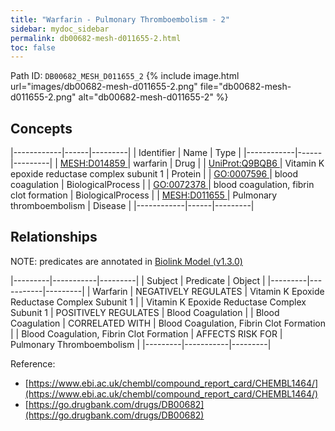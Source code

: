 ```yaml
---
title: "Warfarin - Pulmonary Thromboembolism - 2"
sidebar: mydoc_sidebar
permalink: db00682-mesh-d011655-2.html
toc: false 
---
```



Path ID: `DB00682_MESH_D011655_2`
{% include image.html url="images/db00682-mesh-d011655-2.png" file="db00682-mesh-d011655-2.png" alt="db00682-mesh-d011655-2" %}

## Concepts

|------------|------|---------|
| Identifier | Name | Type    |
|------------|------|---------|
| <a href="https://identifiers.org/MESH:D014859">MESH:D014859 </a> | warfarin | Drug |
| <a href="https://identifiers.org/UniProt:Q9BQB6">UniProt:Q9BQB6 </a> | Vitamin K epoxide reductase complex subunit 1 | Protein |
| <a href="https://identifiers.org/GO:0007596">GO:0007596 </a> | blood coagulation | BiologicalProcess |
| <a href="https://identifiers.org/GO:0072378">GO:0072378 </a> | blood coagulation, fibrin clot formation | BiologicalProcess |
| <a href="https://identifiers.org/MESH:D011655">MESH:D011655 </a> | Pulmonary thromboembolism | Disease |
|------------|------|---------|

## Relationships


NOTE: predicates are annotated in <a href="https://github.com/biolink/biolink-model/releases/tag/v1.3.0">Biolink Model (v1.3.0)</a>

|---------|-----------|---------|
| Subject | Predicate | Object  |
|---------|-----------|---------|
| Warfarin | NEGATIVELY REGULATES | Vitamin K Epoxide Reductase Complex Subunit 1 |
| Vitamin K Epoxide Reductase Complex Subunit 1 | POSITIVELY REGULATES | Blood Coagulation |
| Blood Coagulation | CORRELATED WITH | Blood Coagulation, Fibrin Clot Formation |
| Blood Coagulation, Fibrin Clot Formation | AFFECTS RISK FOR | Pulmonary Thromboembolism |
|---------|-----------|---------|

Reference: 
  - [https://www.ebi.ac.uk/chembl/compound_report_card/CHEMBL1464/](https://www.ebi.ac.uk/chembl/compound_report_card/CHEMBL1464/)
  - [https://go.drugbank.com/drugs/DB00682](https://go.drugbank.com/drugs/DB00682)
